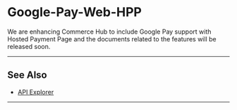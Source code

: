 # Google-Pay-Web-HPP

We are enhancing Commerce Hub to include Google Pay support with Hosted Payment Page and the documents related to the features will be released soon.

---

## See Also

- [API Explorer](../api/?type=post&path=/payments/v1/charges)

---